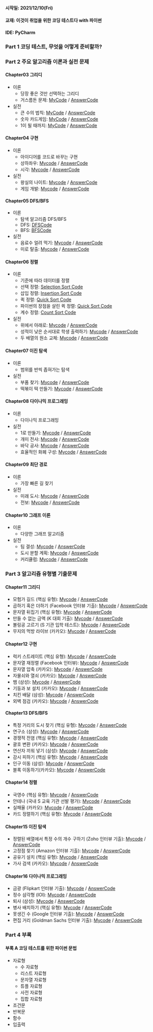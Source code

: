 #### 시작일: 2021/12/10(Fri)
#### 교재: 이것이 취업을 위한 코딩 테스트다 with 파이썬
#### IDE: PyCharm

### Part 1 코딩 테스트, 무엇을 어떻게 준비할까?

### Part 2 주요 알고리즘 이론과 실전 문제

#### Chapter03 그리디

- 이론 
  - 당장 좋은 것만 선택하는 그리디
  - 거스름돈 문제: [MyCode](https://github.com/Chaos0103/CodingTest_Python/blob/ad17f291cc6317c9e4449b4d8976b4e966e12046/Part02%20%EC%A3%BC%EC%9A%94%20%EC%95%8C%EA%B3%A0%EB%A6%AC%EC%A6%98%20%EC%9D%B4%EB%A1%A0%EA%B3%BC%20%EC%8B%A4%EC%A0%84%20%EB%AC%B8%EC%A0%9C/Chapter03%20%EA%B7%B8%EB%A6%AC%EB%94%94/%EA%B1%B0%EC%8A%A4%EB%A6%84%EB%8F%88.py) / [AnswerCode](/AnswerCode/Ch03/1.py)
- 실전
  - 큰 수의 법칙: [MyCode](https://github.com/Chaos0103/CodingTest_Python/blob/ad17f291cc6317c9e4449b4d8976b4e966e12046/Part02%20%EC%A3%BC%EC%9A%94%20%EC%95%8C%EA%B3%A0%EB%A6%AC%EC%A6%98%20%EC%9D%B4%EB%A1%A0%EA%B3%BC%20%EC%8B%A4%EC%A0%84%20%EB%AC%B8%EC%A0%9C/Chapter03%20%EA%B7%B8%EB%A6%AC%EB%94%94/%ED%81%B0%20%EC%88%98%EC%9D%98%20%EB%B2%95%EC%B9%99.py) / [AnswerCode](/AnswerCode/Ch03/2.py)
  - 숫자 카드게임: [MyCode](https://github.com/Chaos0103/CodingTest_Python/blob/ad17f291cc6317c9e4449b4d8976b4e966e12046/Part02%20%EC%A3%BC%EC%9A%94%20%EC%95%8C%EA%B3%A0%EB%A6%AC%EC%A6%98%20%EC%9D%B4%EB%A1%A0%EA%B3%BC%20%EC%8B%A4%EC%A0%84%20%EB%AC%B8%EC%A0%9C/Chapter03%20%EA%B7%B8%EB%A6%AC%EB%94%94/%EC%88%AB%EC%9E%90%20%EC%B9%B4%EB%93%9C%20%EA%B2%8C%EC%9E%84.py) / [AnswerCode](/AnswerCode/Ch03/3.py)
  - 1이 될 때까지: [MyCode](https://github.com/Chaos0103/CodingTest_Python/blob/ad17f291cc6317c9e4449b4d8976b4e966e12046/Part02%20%EC%A3%BC%EC%9A%94%20%EC%95%8C%EA%B3%A0%EB%A6%AC%EC%A6%98%20%EC%9D%B4%EB%A1%A0%EA%B3%BC%20%EC%8B%A4%EC%A0%84%20%EB%AC%B8%EC%A0%9C/Chapter03%20%EA%B7%B8%EB%A6%AC%EB%94%94/1%EC%9D%B4%20%EB%90%A0%20%EB%95%8C%EA%B9%8C%EC%A7%80.py) / [AnswerCode](/AnswerCode/Ch03/4.py)

#### Chapter04 구현

- 이론
  - 아이디어를 코드로 바꾸는 구현
  - 상하좌우: [Mycode](https://github.com/Chaos0103/CodingTest_Python/blob/7a6dbd56c7ccfd5ba076c4118a0424a171aeb452/Part02%20%EC%A3%BC%EC%9A%94%20%EC%95%8C%EA%B3%A0%EB%A6%AC%EC%A6%98%20%EC%9D%B4%EB%A1%A0%EA%B3%BC%20%EC%8B%A4%EC%A0%84%20%EB%AC%B8%EC%A0%9C/Chapter04%20%EA%B5%AC%ED%98%84/%EC%83%81%ED%95%98%EC%A2%8C%EC%9A%B0.py) / [AnswerCode](/AnswerCode/Ch04/1.py)
  - 시각: [Mycode](https://github.com/Chaos0103/CodingTest_Python/blob/7a6dbd56c7ccfd5ba076c4118a0424a171aeb452/Part02%20%EC%A3%BC%EC%9A%94%20%EC%95%8C%EA%B3%A0%EB%A6%AC%EC%A6%98%20%EC%9D%B4%EB%A1%A0%EA%B3%BC%20%EC%8B%A4%EC%A0%84%20%EB%AC%B8%EC%A0%9C/Chapter04%20%EA%B5%AC%ED%98%84/%EC%8B%9C%EA%B0%81.py) / [AnswerCode](/AnswerCode/Ch04/2.py)
- 실전
  - 왕실의 나이트: [Mycode](https://github.com/Chaos0103/CodingTest_Python/blob/7a6dbd56c7ccfd5ba076c4118a0424a171aeb452/Part02%20%EC%A3%BC%EC%9A%94%20%EC%95%8C%EA%B3%A0%EB%A6%AC%EC%A6%98%20%EC%9D%B4%EB%A1%A0%EA%B3%BC%20%EC%8B%A4%EC%A0%84%20%EB%AC%B8%EC%A0%9C/Chapter04%20%EA%B5%AC%ED%98%84/%EC%99%95%EC%8B%A4%EC%9D%98%20%EB%82%98%EC%9D%B4%ED%8A%B8.py) / [AnswerCode](/AnswerCode/Ch04/3.py)
  - 게임 개발: [Mycode](https://github.com/Chaos0103/CodingTest_Python/blob/7a6dbd56c7ccfd5ba076c4118a0424a171aeb452/Part02%20%EC%A3%BC%EC%9A%94%20%EC%95%8C%EA%B3%A0%EB%A6%AC%EC%A6%98%20%EC%9D%B4%EB%A1%A0%EA%B3%BC%20%EC%8B%A4%EC%A0%84%20%EB%AC%B8%EC%A0%9C/Chapter04%20%EA%B5%AC%ED%98%84/%EA%B2%8C%EC%9E%84%20%EA%B0%9C%EB%B0%9C.py) / [AnswerCode](/AnswerCode/Ch04/4.py)

#### Chapter05 DFS/BFS

- 이론
  - 탐색 알고리즘 DFS/BFS 
  - DFS: [DFSCode](/Answer/Ch05/DFS.py)
  - BFS: [BFSCode](/Answer/Ch05/BFS.py)
- 실전
  - 음료수 얼려 먹기: [Mycode](https://github.com/Chaos0103/CodingTest_Python/blob/44774c90eedeb7b7054659006eda7c14ee68451a/Part02%20%EC%A3%BC%EC%9A%94%20%EC%95%8C%EA%B3%A0%EB%A6%AC%EC%A6%98%20%EC%9D%B4%EB%A1%A0%EA%B3%BC%20%EC%8B%A4%EC%A0%84%20%EB%AC%B8%EC%A0%9C/Chapter05%20DFS_BFS/%EC%9D%8C%EB%A3%8C%EC%88%98%20%EC%96%BC%EB%A0%A4%20%EB%A8%B9%EA%B8%B0.py) / [AnswerCode](/AnswerCode/Ch05/1.py)
  - 미로 탈출: [Mycode](https://github.com/Chaos0103/CodingTest_Python/blob/44774c90eedeb7b7054659006eda7c14ee68451a/Part02%20%EC%A3%BC%EC%9A%94%20%EC%95%8C%EA%B3%A0%EB%A6%AC%EC%A6%98%20%EC%9D%B4%EB%A1%A0%EA%B3%BC%20%EC%8B%A4%EC%A0%84%20%EB%AC%B8%EC%A0%9C/Chapter05%20DFS_BFS/%EB%AF%B8%EB%A1%9C%20%ED%83%88%EC%B6%9C.py) / [AnswerCode](/AnswerCode/Ch05/2.py)

#### Chapter06 정렬

- 이론
  - 기준에 따라 데이터를 정렬
  - 선택 정렬: [Selection Sort Code](https://github.com/Chaos0103/CodingTest_Python/blob/8b13a54db7d918c378af1e7b1362e4dce29d78a4/Algorithm%20Note/%EC%A0%95%EB%A0%AC/%EC%84%A0%ED%83%9D%20%EC%A0%95%EB%A0%AC.py)
  - 삽입 정렬: [Insertion Sort Code](https://github.com/Chaos0103/CodingTest_Python/blob/8b13a54db7d918c378af1e7b1362e4dce29d78a4/Algorithm%20Note/%EC%A0%95%EB%A0%AC/%EC%82%BD%EC%9E%85%20%EC%A0%95%EB%A0%AC.py)
  - 퀵 정렬: [Quick Sort Code](https://github.com/Chaos0103/CodingTest_Python/blob/8b13a54db7d918c378af1e7b1362e4dce29d78a4/Algorithm%20Note/%EC%A0%95%EB%A0%AC/%ED%80%B5%20%EC%A0%95%EB%A0%AC.py)
  - 파이썬의 장점을 살린 퀵 정렬: [Quick Sort Code](https://github.com/Chaos0103/CodingTest_Python/blob/8b13a54db7d918c378af1e7b1362e4dce29d78a4/Algorithm%20Note/%EC%A0%95%EB%A0%AC/%ED%8C%8C%EC%9D%B4%EC%8D%AC%EC%9D%98%20%EC%9E%A5%EC%A0%90%EC%9D%84%20%EC%82%B4%EB%A6%B0%20%ED%80%B5%20%EC%A0%95%EB%A0%AC%20%EC%86%8C%EC%8A%A4%EC%BD%94%EB%93%9C.py)
  - 계수 정렬: [Count Sort Code](https://github.com/Chaos0103/CodingTest_Python/blob/8b13a54db7d918c378af1e7b1362e4dce29d78a4/Algorithm%20Note/%EC%A0%95%EB%A0%AC/%EA%B3%84%EC%88%98%20%EC%A0%95%EB%A0%AC.py)
- 실전
  - 위에서 아래로: [Mycode](https://github.com/Chaos0103/CodingTest_Python/blob/37920121d06fb353f93209d68021a404914023ab/Part02%20%EC%A3%BC%EC%9A%94%20%EC%95%8C%EA%B3%A0%EB%A6%AC%EC%A6%98%20%EC%9D%B4%EB%A1%A0%EA%B3%BC%20%EC%8B%A4%EC%A0%84%20%EB%AC%B8%EC%A0%9C/Chapter06%20%EC%A0%95%EB%A0%AC/%EC%9C%84%EC%97%90%EC%84%9C%20%EC%95%84%EB%9E%98%EB%A1%9C.py) / [AnswerCode](/AnswerCode/Ch06/1.py)
  - 성적이 낮은 순서대로 학생 출력하기: [Mycode](https://github.com/Chaos0103/CodingTest_Python/blob/37920121d06fb353f93209d68021a404914023ab/Part02%20%EC%A3%BC%EC%9A%94%20%EC%95%8C%EA%B3%A0%EB%A6%AC%EC%A6%98%20%EC%9D%B4%EB%A1%A0%EA%B3%BC%20%EC%8B%A4%EC%A0%84%20%EB%AC%B8%EC%A0%9C/Chapter06%20%EC%A0%95%EB%A0%AC/%EC%84%B1%EC%A0%81%EC%9D%B4%20%EB%82%AE%EC%9D%80%20%EC%88%9C%EC%84%9C%EB%A1%9C%20%ED%95%99%EC%83%9D%20%EC%B6%9C%EB%A0%A5%ED%95%98%EA%B8%B0.py) / [AnswerCode](/AnswerCode/Ch06/2.py)
  - 두 배열의 원소 교체: [Mycode](https://github.com/Chaos0103/CodingTest_Python/blob/bb1960d64cef345e12d684e6cf110d830cfe4177/Part02%20%EC%A3%BC%EC%9A%94%20%EC%95%8C%EA%B3%A0%EB%A6%AC%EC%A6%98%20%EC%9D%B4%EB%A1%A0%EA%B3%BC%20%EC%8B%A4%EC%A0%84%20%EB%AC%B8%EC%A0%9C/Chapter06%20%EC%A0%95%EB%A0%AC/%EB%91%90%20%EB%B0%B0%EC%97%B4%EC%9D%98%20%EC%9B%90%EC%86%8C%20%EA%B5%90%EC%B2%B4.py) / [AnswerCode](/AnswerCode/Ch06/3.py)

#### Chapter07 이진 탐색

- 이론
  - 범위를 반씩 좁혀가는 탐색
- 실전
  - 부품 찾기: [Mycode](https://github.com/Chaos0103/CodingTest_Python/blob/bb1960d64cef345e12d684e6cf110d830cfe4177/Part02%20%EC%A3%BC%EC%9A%94%20%EC%95%8C%EA%B3%A0%EB%A6%AC%EC%A6%98%20%EC%9D%B4%EB%A1%A0%EA%B3%BC%20%EC%8B%A4%EC%A0%84%20%EB%AC%B8%EC%A0%9C/Chapter07%20%EC%9D%B4%EC%A7%84%20%ED%83%90%EC%83%89/%EB%B6%80%ED%92%88%20%EC%B0%BE%EA%B8%B0.py) / [AnswerCode](/AnswerCode/Ch07/1.py)
  - 떡볶이 떡 만들기: [Mycode](https://github.com/Chaos0103/CodingTest_Python/blob/bb1960d64cef345e12d684e6cf110d830cfe4177/Part02%20%EC%A3%BC%EC%9A%94%20%EC%95%8C%EA%B3%A0%EB%A6%AC%EC%A6%98%20%EC%9D%B4%EB%A1%A0%EA%B3%BC%20%EC%8B%A4%EC%A0%84%20%EB%AC%B8%EC%A0%9C/Chapter07%20%EC%9D%B4%EC%A7%84%20%ED%83%90%EC%83%89/%EB%96%A1%EB%B3%B6%EC%9D%B4%20%EB%96%A1%20%EB%A7%8C%EB%93%A4%EA%B8%B0.py) / [AnswerCode](/AnswerCode/Ch07/2.py)

#### Chapter08 다이나믹 프로그래밍

- 이론
  - 다이나믹 프로그래밍
- 실전
  - 1로 만들기: [Mycode]() / [AnswerCode]()
  - 개미 전사: [Mycode]() / [AnswerCode]()
  - 바닥 공사: [Mycode]() / [AnswerCode]()
  - 효율적인 화폐 구성: [Mycode]() / [AnswerCode]()

#### Chapter09 최단 경로

- 이론
  - 가장 빠른 길 찾기 
- 실전
  - 미래 도시: [Mycode]() / [AnswerCode]()
  - 전보: [Mycode]() / [AnswerCode]()

#### Chapter10 그래프 이론

- 이론
  - 다양한 그래프 알고리즘
- 실전
  - 팀 결성: [Mycode]() / [AnswerCode]()
  - 도시 분할 계획: [Mycode]() / [AnswerCode]()
  - 커리큘럼: [Mycode]() / [AnswerCode]()
  


### Part 3 알고리즘 유형별 기출문제

#### Chapter11 그리디

- 모험가 길드 (핵심 유형): [Mycode]() / [AnswerCode](/AnswerCode/Ch11/Q01.py)
- 곱하기 혹은 더하기 (Facebook 인터뷰 기출): [Mycode]() / [AnswerCode](/AnswerCode/Ch11/Q02.py)
- 문자열 뒤집기 (핵심 유형): [Mycode]() / [AnswerCode](/AnswerCode/Ch11/Q03.py)
- 만들 수 없는 금액 (K 대회 기출): [Mycode]() / [AnswerCode](/AnswerCode/Ch11/Q04.py)
- 볼링공 고르기 (S 기관 입학 테스트): [Mycode]() / [AnswerCode](/AnswerCode/Ch11/Q05.py)
- 무지의 먹방 라이브 (카카오): [Mycode]() / [AnswerCode](/AnswerCode/Ch11/Q06.py)

#### Chapter12 구현

- 럭키 스트레이트 (핵심 유형): [Mycode](https://github.com/Chaos0103/CodingTest_Python/blob/18a6ca59f662ae7d38dd215a8eab283c07db7829/Part03%20%EC%95%8C%EA%B3%A0%EB%A6%AC%EC%A6%98%20%EC%9C%A0%ED%98%95%EB%B3%84%20%EA%B8%B0%EC%B6%9C%EB%AC%B8%EC%A0%9C/Chapter12%20%EA%B5%AC%ED%98%84%20%EB%AC%B8%EC%A0%9C/Q07%20%EB%9F%AD%ED%82%A4%20%EC%8A%A4%ED%8A%B8%EB%A0%88%EC%9D%B4%ED%8A%B8.py) / [AnswerCode](/AnswerCode/Ch12/Q07.py)
- 문자열 재정렬 (Facebook 인터뷰): [Mycode](https://github.com/Chaos0103/CodingTest_Python/blob/18a6ca59f662ae7d38dd215a8eab283c07db7829/Part03%20%EC%95%8C%EA%B3%A0%EB%A6%AC%EC%A6%98%20%EC%9C%A0%ED%98%95%EB%B3%84%20%EA%B8%B0%EC%B6%9C%EB%AC%B8%EC%A0%9C/Chapter12%20%EA%B5%AC%ED%98%84%20%EB%AC%B8%EC%A0%9C/Q08%20%EB%AC%B8%EC%9E%90%EC%97%B4%20%EC%9E%AC%EC%A0%95%EB%A0%AC.py) / [AnswerCode](/AnswerCode/Ch12/Q08.py)
- 문자열 압축 (카카오): [Mycode]() / [AnswerCode](/AnswerCode/Ch12/Q09.py)
- 자물쇠와 열쇠 (카카오): [Mycode](https://github.com/Chaos0103/CodingTest_Python/blob/18a6ca59f662ae7d38dd215a8eab283c07db7829/Part03%20%EC%95%8C%EA%B3%A0%EB%A6%AC%EC%A6%98%20%EC%9C%A0%ED%98%95%EB%B3%84%20%EA%B8%B0%EC%B6%9C%EB%AC%B8%EC%A0%9C/Chapter12%20%EA%B5%AC%ED%98%84%20%EB%AC%B8%EC%A0%9C/Q10%20%EC%9E%90%EB%AC%BC%EC%87%A0%EC%99%80%20%EC%97%B4%EC%87%A0.py) / [AnswerCode](/AnswerCode/Ch12/Q10.py)
- 뱀 (삼성): [Mycode](https://github.com/Chaos0103/CodingTest_Python/blob/18a6ca59f662ae7d38dd215a8eab283c07db7829/Part03%20%EC%95%8C%EA%B3%A0%EB%A6%AC%EC%A6%98%20%EC%9C%A0%ED%98%95%EB%B3%84%20%EA%B8%B0%EC%B6%9C%EB%AC%B8%EC%A0%9C/Chapter12%20%EA%B5%AC%ED%98%84%20%EB%AC%B8%EC%A0%9C/Q11%20%EB%B1%80.py) / [AnswerCode](/AnswerCode/Ch12/Q11.py)
- 기둥과 보 설치 (카카오): [Mycode](https://github.com/Chaos0103/CodingTest_Python/blob/18a6ca59f662ae7d38dd215a8eab283c07db7829/Part03%20%EC%95%8C%EA%B3%A0%EB%A6%AC%EC%A6%98%20%EC%9C%A0%ED%98%95%EB%B3%84%20%EA%B8%B0%EC%B6%9C%EB%AC%B8%EC%A0%9C/Chapter12%20%EA%B5%AC%ED%98%84%20%EB%AC%B8%EC%A0%9C/Q12%20%EA%B8%B0%EB%91%A5%EA%B3%BC%20%EB%B3%B4%20%EC%84%A4%EC%B9%98.py) / [AnswerCode](/AnswerCode/Ch12/Q12.py)
- 치킨 배달 (삼성): [Mycode](https://github.com/Chaos0103/CodingTest_Python/blob/18a6ca59f662ae7d38dd215a8eab283c07db7829/Part03%20%EC%95%8C%EA%B3%A0%EB%A6%AC%EC%A6%98%20%EC%9C%A0%ED%98%95%EB%B3%84%20%EA%B8%B0%EC%B6%9C%EB%AC%B8%EC%A0%9C/Chapter12%20%EA%B5%AC%ED%98%84%20%EB%AC%B8%EC%A0%9C/Q13%20%EC%B9%98%ED%82%A8%20%EB%B0%B0%EB%8B%AC.py) / [AnswerCode](/AnswerCode/Ch12/Q13.py)
- 외벽 점검 (카카오): [Mycode](https://github.com/Chaos0103/CodingTest_Python/blob/7a6dbd56c7ccfd5ba076c4118a0424a171aeb452/Part03%20%EC%95%8C%EA%B3%A0%EB%A6%AC%EC%A6%98%20%EC%9C%A0%ED%98%95%EB%B3%84%20%EA%B8%B0%EC%B6%9C%EB%AC%B8%EC%A0%9C/Chapter12%20%EA%B5%AC%ED%98%84%20%EB%AC%B8%EC%A0%9C/Q14%20%EC%99%B8%EB%B2%BD%20%EC%A0%90%EA%B2%80.py) / [AnswerCode](/AnswerCode/Ch12/Q14.py)

#### Chapter13 DFS/BFS

- 특정 거리의 도시 찾기 (핵심 유형): [Mycode](https://github.com/Chaos0103/CodingTest_Python/blob/44774c90eedeb7b7054659006eda7c14ee68451a/Part03%20%EC%95%8C%EA%B3%A0%EB%A6%AC%EC%A6%98%20%EC%9C%A0%ED%98%95%EB%B3%84%20%EA%B8%B0%EC%B6%9C%EB%AC%B8%EC%A0%9C/Chapter13%20DFS_BFS%20%EB%AC%B8%EC%A0%9C/Q15%20%ED%8A%B9%EC%A0%95%20%EA%B1%B0%EB%A6%AC%EC%9D%98%20%EB%8F%84%EC%8B%9C%20%EC%B0%BE%EA%B8%B0.py) / [AnswerCode](/AnswerCode/Ch13/Q15.py)
- 연구소 (삼성): [Mycode](https://github.com/Chaos0103/CodingTest_Python/blob/44774c90eedeb7b7054659006eda7c14ee68451a/Part03%20%EC%95%8C%EA%B3%A0%EB%A6%AC%EC%A6%98%20%EC%9C%A0%ED%98%95%EB%B3%84%20%EA%B8%B0%EC%B6%9C%EB%AC%B8%EC%A0%9C/Chapter13%20DFS_BFS%20%EB%AC%B8%EC%A0%9C/Q16%20%EC%97%B0%EA%B5%AC%EC%86%8C.py) / [AnswerCode](/AnswerCode/Ch13/Q16.py)
- 경쟁적 전염 (핵심 유형): [Mycode](https://github.com/Chaos0103/CodingTest_Python/blob/44774c90eedeb7b7054659006eda7c14ee68451a/Part03%20%EC%95%8C%EA%B3%A0%EB%A6%AC%EC%A6%98%20%EC%9C%A0%ED%98%95%EB%B3%84%20%EA%B8%B0%EC%B6%9C%EB%AC%B8%EC%A0%9C/Chapter13%20DFS_BFS%20%EB%AC%B8%EC%A0%9C/Q17%20%EA%B2%BD%EC%9F%81%EC%A0%81%20%EC%A0%84%EC%97%BC.py) / [AnswerCode](/AnswerCode/Ch13/Q17.py)
- 괄호 변환 (카카오): [Mycode](https://github.com/Chaos0103/CodingTest_Python/blob/c2873f8e850472340af11efe0ff5447a89e6c302/Part03%20%EC%95%8C%EA%B3%A0%EB%A6%AC%EC%A6%98%20%EC%9C%A0%ED%98%95%EB%B3%84%20%EA%B8%B0%EC%B6%9C%EB%AC%B8%EC%A0%9C/Chapter13%20DFS_BFS%20%EB%AC%B8%EC%A0%9C/Q18%20%EA%B4%84%ED%98%B8%20%EB%B3%80%ED%99%98.py) / [AnswerCode](/AnswerCode/Ch13/Q18.py)
- 연산자 끼워 넣기 (삼성): [Mycode](https://github.com/Chaos0103/CodingTest_Python/blob/c2873f8e850472340af11efe0ff5447a89e6c302/Part03%20%EC%95%8C%EA%B3%A0%EB%A6%AC%EC%A6%98%20%EC%9C%A0%ED%98%95%EB%B3%84%20%EA%B8%B0%EC%B6%9C%EB%AC%B8%EC%A0%9C/Chapter13%20DFS_BFS%20%EB%AC%B8%EC%A0%9C/Q19%20%EC%97%B0%EC%82%B0%EC%9E%90%20%EB%81%BC%EC%9B%8C%20%EB%84%A3%EA%B8%B0.py) / [AnswerCode](/AnswerCode/Ch13/Q19.py)
- 감시 피하기 (핵심 유형): [Mycode](https://github.com/Chaos0103/CodingTest_Python/blob/c2873f8e850472340af11efe0ff5447a89e6c302/Part03%20%EC%95%8C%EA%B3%A0%EB%A6%AC%EC%A6%98%20%EC%9C%A0%ED%98%95%EB%B3%84%20%EA%B8%B0%EC%B6%9C%EB%AC%B8%EC%A0%9C/Chapter13%20DFS_BFS%20%EB%AC%B8%EC%A0%9C/Q20%20%EA%B0%90%EC%8B%9C%20%ED%94%BC%ED%95%98%EA%B8%B0.py) / [AnswerCode](/AnswerCode/Ch13/Q20.py)
- 인구 이동 (삼성): [Mycode](https://github.com/Chaos0103/CodingTest_Python/blob/c2873f8e850472340af11efe0ff5447a89e6c302/Part03%20%EC%95%8C%EA%B3%A0%EB%A6%AC%EC%A6%98%20%EC%9C%A0%ED%98%95%EB%B3%84%20%EA%B8%B0%EC%B6%9C%EB%AC%B8%EC%A0%9C/Chapter13%20DFS_BFS%20%EB%AC%B8%EC%A0%9C/Q21%20%EC%9D%B8%EA%B5%AC%20%EC%9D%B4%EB%8F%99.py) / [AnswerCode](/AnswerCode/Ch13/Q21.py)
- 블록 이동하기(카카오): [Mycode](https://github.com/Chaos0103/CodingTest_Python/blob/c2873f8e850472340af11efe0ff5447a89e6c302/Part03%20%EC%95%8C%EA%B3%A0%EB%A6%AC%EC%A6%98%20%EC%9C%A0%ED%98%95%EB%B3%84%20%EA%B8%B0%EC%B6%9C%EB%AC%B8%EC%A0%9C/Chapter13%20DFS_BFS%20%EB%AC%B8%EC%A0%9C/Q22%20%EB%B8%94%EB%A1%9D%20%EC%9D%B4%EB%8F%99%ED%95%98%EA%B8%B0.py) / [AnswerCode](/AnswerCode/Ch13/Q22.py)

#### Chapter14 정렬

- 국영수 (핵심 유형): [Mycode](https://github.com/Chaos0103/CodingTest_Python/blob/7c919183946da5188c773270041a3b4bff98e536/Part03%20%EC%95%8C%EA%B3%A0%EB%A6%AC%EC%A6%98%20%EC%9C%A0%ED%98%95%EB%B3%84%20%EA%B8%B0%EC%B6%9C%EB%AC%B8%EC%A0%9C/Chapter14%20%EC%A0%95%EB%A0%AC%20%EB%AC%B8%EC%A0%9C/Q23%20%EA%B5%AD%EC%98%81%EC%88%98.py) / [AnswerCode](/AnswerCode/Ch14/Q23.py)
- 안테나 (국내 S 교육 기관 선발 평가): [Mycode](https://github.com/Chaos0103/CodingTest_Python/blob/7c919183946da5188c773270041a3b4bff98e536/Part03%20%EC%95%8C%EA%B3%A0%EB%A6%AC%EC%A6%98%20%EC%9C%A0%ED%98%95%EB%B3%84%20%EA%B8%B0%EC%B6%9C%EB%AC%B8%EC%A0%9C/Chapter14%20%EC%A0%95%EB%A0%AC%20%EB%AC%B8%EC%A0%9C/Q24%20%EC%95%88%ED%85%8C%EB%82%98.py) / [AnswerCode](/AnswerCode/Ch14/Q24.py)
- 실패율 (카카오): [Mycode](https://github.com/Chaos0103/CodingTest_Python/blob/7c919183946da5188c773270041a3b4bff98e536/Part03%20%EC%95%8C%EA%B3%A0%EB%A6%AC%EC%A6%98%20%EC%9C%A0%ED%98%95%EB%B3%84%20%EA%B8%B0%EC%B6%9C%EB%AC%B8%EC%A0%9C/Chapter14%20%EC%A0%95%EB%A0%AC%20%EB%AC%B8%EC%A0%9C/Q25%20%EC%8B%A4%ED%8C%A8%EC%9C%A8.py) / [AnswerCode](/AnswerCode/Ch14/Q25.py)
- 카드 정렬하기 (핵심 유형): [Mycode](https://github.com/Chaos0103/CodingTest_Python/blob/7c919183946da5188c773270041a3b4bff98e536/Part03%20%EC%95%8C%EA%B3%A0%EB%A6%AC%EC%A6%98%20%EC%9C%A0%ED%98%95%EB%B3%84%20%EA%B8%B0%EC%B6%9C%EB%AC%B8%EC%A0%9C/Chapter14%20%EC%A0%95%EB%A0%AC%20%EB%AC%B8%EC%A0%9C/Q26%20%EC%B9%B4%EB%93%9C%20%EC%A0%95%EB%A0%AC%ED%95%98%EA%B8%B0.py) / [AnswerCode](/AnswerCode/Ch14/Q26.py)

#### Chapter15 이진 탐색

- 정렬된 배열에서 특정 수의 개수 구하기 (Zoho 인터뷰 기출): [Mycode](https://github.com/Chaos0103/CodingTest_Python/blob/e34db4ab794adb54072c6c94901b1ab4fa9684f0/Part03%20%EC%95%8C%EA%B3%A0%EB%A6%AC%EC%A6%98%20%EC%9C%A0%ED%98%95%EB%B3%84%20%EA%B8%B0%EC%B6%9C%EB%AC%B8%EC%A0%9C/Chapter15%20%EC%9D%B4%EC%A7%84%20%ED%83%90%EC%83%89%20%EB%AC%B8%EC%A0%9C/Q27%20%EC%A0%95%EB%A0%AC%EB%90%9C%20%EB%B0%B0%EC%97%B4%EC%97%90%EC%84%9C%20%ED%8A%B9%EC%A0%95%20%EC%88%98%EC%9D%98%20%EA%B0%9C%EC%88%98%20%EA%B5%AC%ED%95%98%EA%B8%B0.py) / [AnswerCode](/AnswerCode/Ch15/Q27.py)
- 고정점 찾기 (Amazon 인터뷰 기출): [Mycode](https://github.com/Chaos0103/CodingTest_Python/blob/e34db4ab794adb54072c6c94901b1ab4fa9684f0/Part03%20%EC%95%8C%EA%B3%A0%EB%A6%AC%EC%A6%98%20%EC%9C%A0%ED%98%95%EB%B3%84%20%EA%B8%B0%EC%B6%9C%EB%AC%B8%EC%A0%9C/Chapter15%20%EC%9D%B4%EC%A7%84%20%ED%83%90%EC%83%89%20%EB%AC%B8%EC%A0%9C/Q28%20%EA%B3%A0%EC%A0%95%EC%A0%90%20%EC%B0%BE%EA%B8%B0.py) / [AnswerCode](/AnswerCode/Ch15/Q28.py)
- 공유기 설치 (핵심 유형): [Mycode]() / [AnswerCode](/AnswerCode/Ch15/Q29.py)
- 가사 검색 (카카오): [Mycode]() / [AnswerCode](/AnswerCode/Ch15/Q30.py)

#### Chapter16 다이나믹 프로그래밍

- 금광 (Flipkart 인터뷰 기출): [Mycode]() / [AnswerCode]()
- 정수 삼각형 (IOI): [Mycode]() / [AnswerCode]()
- 퇴사 (삼성): [Mycode]() / [AnswerCode]()
- 병사 배치하기 (핵심 유형): [Mycode]() / [AnswerCode]()
- 못생긴 수 (Google 인터뷰 기출): [Mycode]() / [AnswerCode]()
- 편집 거리 (Goldman Sachs 인터뷰 기출): [Mycode]() / [AnswerCode]()

### Part 4 부록

#### 부록 A 코딩 테스트를 위한 파이썬 문법

- 자료형
  - 수 자료형
  - 리스트 자료형
  - 문자열 자료형
  - 튜플 자료형
  - 사전 자료형
  - 집합 자료형
- 조건문
- 반복문
- 함수
- 입출력